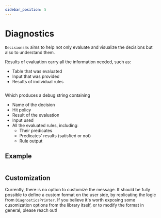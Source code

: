 ```yaml
---
sidebar_position: 5
---
```


# Diagnostics

`Decisions4s` aims to help not only evaluate and visualize the decisions but also to understand them.

Results of evaluation carry all the information needed, such as:

* Table that was evaluated
* Input that was provided
* Results of individual rules

```scala file=./main/scala/decisions4s/example/docs/DiagnosticsExample.scala start=start_diagnose end=end_diagnose
```

Which produces a debug string containing
* Name of the decision
* Hit policy
* Result of the evaluation
* Input used
* All the evaluated rules, including:
  * Their predicates
  * Predicates' results (satisfied or not)
  * Rule output

## Example
```text file=./test/resources/docs/pull-request-diagnostics.txt
```


## Customization

Currently, there is no option to customize the message. It should be fully possible to define a custom format on the
user side, by replicating the logic from `DiagnosticsPrinter`. If you believe it's worth exposing some cusomization
options from the library itself, or to modify the format in general, please reach out!